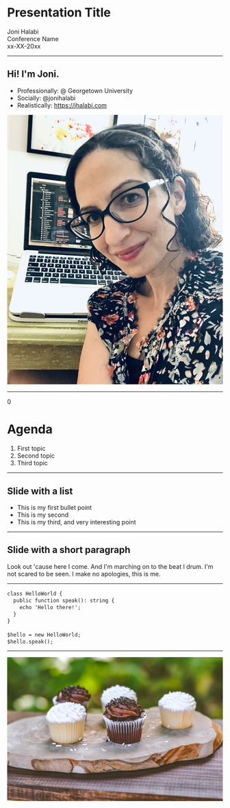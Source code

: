 <!-- .slide: class="title" -->

# Presentation Title

Joni Halabi <br>
Conference Name <br>
xx-XX-20xx


---
<!-- .slide: class="text-photo" -->

<div markdown=1>

## Hi! I'm Joni.

* Professionally: @ Georgetown University
* Socially: @jonihalabi
* Realistically: https://jhalabi.com

</div>

<div class="photo" markdown=1>

![Joni, a white woman with dark curly hair and glasses, leans in for a selfie in front of her open laptop. She is wearing a dark, short-sleeved top with flowers. Her laptop screen displays blurred out code.](../../assets/images/joni-headshot.jpg)

</div>


---
<!-- .slide: class="chapter" -->

<div class="chapter-side" markdown=1>

<div markdown=1>
<div class="chapter-number">0</div>

# Agenda

</div>
</div>

<div markdown=1>

1. First topic
1. Second topic
1. Third topic

</div>


---
## Slide with a list

* This is my first bullet point
* This is my second
* This is my third, and very interesting point


---
## Slide with a short paragraph

Look out 'cause here I come. And I'm marching on to the beat I drum. I'm not scared to be seen. I make no apologies, this is me.


---
<!-- .slide: class="code" -->
```
class HelloWorld {
  public function speak(): string {
    echo 'Hello there!';
  }
}

$hello = new HelloWorld;
$hello.speak();
```

---
<!-- .slide: class="image" -->

![Five cupcakes on a wooden board, outside](images/cupcakes.jpg)